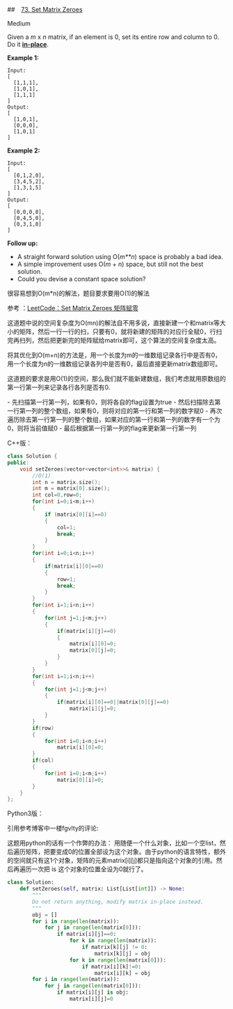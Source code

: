 ##　[73. Set Matrix Zeroes](https://leetcode.com/problems/set-matrix-zeroes/)

Medium

Given a *m* x *n* matrix, if an element is 0, set its entire row and column to 0. Do it [**in-place**](https://en.wikipedia.org/wiki/In-place_algorithm).

**Example 1:**

```
Input: 
[
  [1,1,1],
  [1,0,1],
  [1,1,1]
]
Output: 
[
  [1,0,1],
  [0,0,0],
  [1,0,1]
]
```

**Example 2:**

```
Input: 
[
  [0,1,2,0],
  [3,4,5,2],
  [1,3,1,5]
]
Output: 
[
  [0,0,0,0],
  [0,4,5,0],
  [0,3,1,0]
]
```

**Follow up:**

- A straight forward solution using O(*m**n*) space is probably a bad idea.
- A simple improvement uses O(*m* + *n*) space, but still not the best solution.
- Could you devise a constant space solution?



很容易想到O(m*n)的解法，题目要求要用O(1)的解法

 

参考 ：[LeetCode：Set Matrix Zeroes 矩阵赋零](https://www.cnblogs.com/grandyang/p/4341590.html)



这道题中说的空间复杂度为O(mn)的解法自不用多说，直接新建一个和matrix等大小的矩阵，然后一行一行的扫，只要有0，就将新建的矩阵的对应行全赋0，行扫完再扫列，然后把更新完的矩阵赋给matrix即可，这个算法的空间复杂度太高。

将其优化到O(m+n)的方法是，用一个长度为m的一维数组记录各行中是否有0，用一个长度为n的一维数组记录各列中是否有0，最后直接更新matrix数组即可。

这道题的要求是用O(1)的空间，那么我们就不能新建数组，我们考虑就用原数组的第一行第一列来记录各行各列是否有0.

\- 先扫描第一行第一列，如果有0，则将各自的flag设置为true
\- 然后扫描除去第一行第一列的整个数组，如果有0，则将对应的第一行和第一列的数字赋0
\- 再次遍历除去第一行第一列的整个数组，如果对应的第一行和第一列的数字有一个为0，则将当前值赋0
\- 最后根据第一行第一列的flag来更新第一行第一列

C++版：

```C++
class Solution {
public:
    void setZeroes(vector<vector<int>>& matrix) {
        //O(1)
        int n = matrix.size();
        int m = matrix[0].size();
        int col=0,row=0;
        for(int i=0;i<m;i++)
        {
            if (matrix[0][i]==0)
            {
                col=1;
                break;
            }
        }
        for(int i=0;i<n;i++)
        {  
            if(matrix[i][0]==0)
            {
                row=1;
                break;
            }
        }
        for(int i=1;i<n;i++)
        {
            for(int j=1;j<m;j++)
            {
                if(matrix[i][j]==0)
                {
                    matrix[i][0]=0;
                    matrix[0][j]=0;
                }
            }
        }
        for(int i=1;i<n;i++)
        {
            for(int j=1;j<m;j++)
            {
                if(matrix[i][0]==0||matrix[0][j]==0)
                    matrix[i][j]=0;
            }
        }
        if(row)
        {
            for(int i=0;i<n;i++)
                matrix[i][0]=0;
        }
        if(col)
        {
            for(int i=0;i<m;i++)
                matrix[0][i]=0;
        }
    }
};
```



Python3版：

引用参考博客中一楼fgvlty的评论:

这题用python的话有一个作弊的办法：
用随便一个什么对象，比如一个空list，然后遍历矩阵，把要变成0的位置全部设为这个对象。由于python的语言特性，额外的空间就只有这1个对象，矩阵的元素matrix[i][j]都只是指向这个对象的引用。然后再遍历一次把 is 这个对象的位置全设为0就行了。

```python
class Solution:
    def setZeroes(self, matrix: List[List[int]]) -> None:
        """
        Do not return anything, modify matrix in-place instead.
        """
        obj = []
        for i in range(len(matrix)):
            for j in range(len(matrix[0])):
                if matrix[i][j]==0:
                    for k in range(len(matrix)):
                        if matrix[k][j] != 0:
                            matrix[k][j] = obj
                    for k in range(len(matrix[0])):
                        if matrix[i][k]!=0:
                            matrix[i][k] = obj
        for i in range(len(matrix)):
            for j in range(len(matrix[0])):
                if matrix[i][j] is obj:
                    matrix[i][j]=0
```

